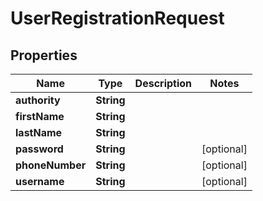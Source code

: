

# UserRegistrationRequest


## Properties

| Name | Type | Description | Notes |
|------------ | ------------- | ------------- | -------------|
|**authority** | **String** |  |  |
|**firstName** | **String** |  |  |
|**lastName** | **String** |  |  |
|**password** | **String** |  |  [optional] |
|**phoneNumber** | **String** |  |  [optional] |
|**username** | **String** |  |  [optional] |



